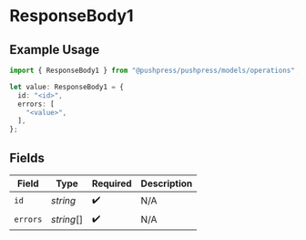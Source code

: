 # ResponseBody1

## Example Usage

```typescript
import { ResponseBody1 } from "@pushpress/pushpress/models/operations";

let value: ResponseBody1 = {
  id: "<id>",
  errors: [
    "<value>",
  ],
};
```

## Fields

| Field              | Type               | Required           | Description        |
| ------------------ | ------------------ | ------------------ | ------------------ |
| `id`               | *string*           | :heavy_check_mark: | N/A                |
| `errors`           | *string*[]         | :heavy_check_mark: | N/A                |
